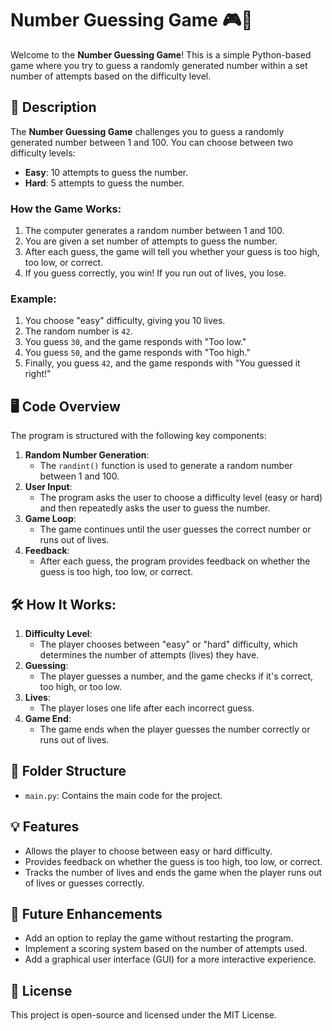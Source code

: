 # Number Guessing Game 🎮🔢

Welcome to the **Number Guessing Game**! This is a simple Python-based game where you try to guess a randomly generated number within a set number of attempts based on the difficulty level.

## 📝 Description

The **Number Guessing Game** challenges you to guess a randomly generated number between 1 and 100. You can choose between two difficulty levels:

- **Easy**: 10 attempts to guess the number.
- **Hard**: 5 attempts to guess the number.

### How the Game Works:
1. The computer generates a random number between 1 and 100.
2. You are given a set number of attempts to guess the number.
3. After each guess, the game will tell you whether your guess is too high, too low, or correct.
4. If you guess correctly, you win! If you run out of lives, you lose.

### Example:
1. You choose "easy" difficulty, giving you 10 lives.
2. The random number is `42`.
3. You guess `30`, and the game responds with "Too low."
4. You guess `50`, and the game responds with "Too high."
5. Finally, you guess `42`, and the game responds with "You guessed it right!"

## 🖥️ Code Overview

The program is structured with the following key components:

1. **Random Number Generation**:
   - The `randint()` function is used to generate a random number between 1 and 100.
2. **User Input**:
   - The program asks the user to choose a difficulty level (easy or hard) and then repeatedly asks the user to guess the number.
3. **Game Loop**:
   - The game continues until the user guesses the correct number or runs out of lives.
4. **Feedback**:
   - After each guess, the program provides feedback on whether the guess is too high, too low, or correct.

## 🛠️ How It Works:

1. **Difficulty Level**:
   - The player chooses between "easy" or "hard" difficulty, which determines the number of attempts (lives) they have.
2. **Guessing**:
   - The player guesses a number, and the game checks if it's correct, too high, or too low.
3. **Lives**:
   - The player loses one life after each incorrect guess.
4. **Game End**:
   - The game ends when the player guesses the number correctly or runs out of lives.

## 📂 Folder Structure

- `main.py`: Contains the main code for the project.

## 💡 Features

- Allows the player to choose between easy or hard difficulty.
- Provides feedback on whether the guess is too high, too low, or correct.
- Tracks the number of lives and ends the game when the player runs out of lives or guesses correctly.

## 🌟 Future Enhancements

- Add an option to replay the game without restarting the program.
- Implement a scoring system based on the number of attempts used.
- Add a graphical user interface (GUI) for a more interactive experience.

## 📜 License

This project is open-source and licensed under the MIT License.
